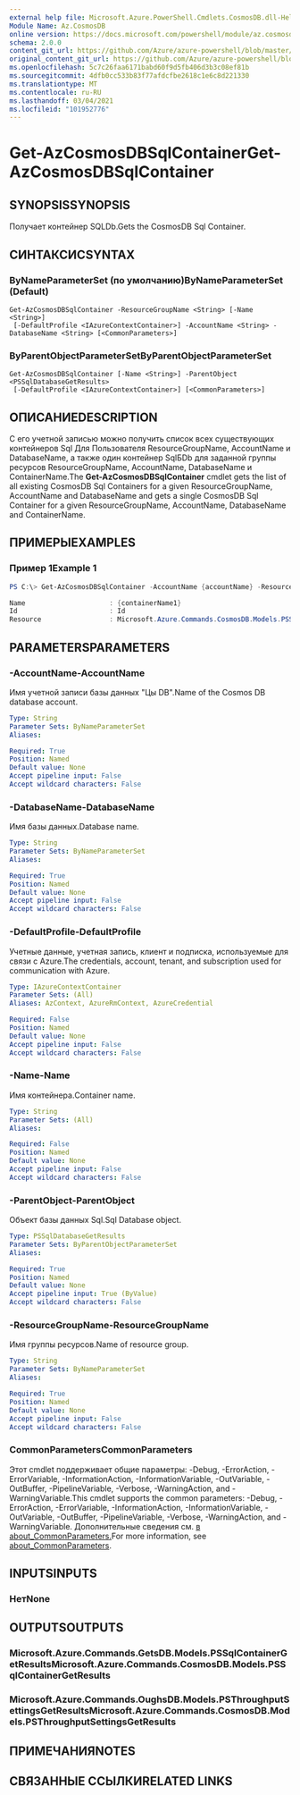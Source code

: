 ```yaml
---
external help file: Microsoft.Azure.PowerShell.Cmdlets.CosmosDB.dll-Help.xml
Module Name: Az.CosmosDB
online version: https://docs.microsoft.com/powershell/module/az.cosmosdb/get-azcosmosdbsqlcontainer
schema: 2.0.0
content_git_url: https://github.com/Azure/azure-powershell/blob/master/src/CosmosDB/CosmosDB/help/Get-AzCosmosDBSqlContainer.md
original_content_git_url: https://github.com/Azure/azure-powershell/blob/master/src/CosmosDB/CosmosDB/help/Get-AzCosmosDBSqlContainer.md
ms.openlocfilehash: 5c7c26faa6171babd60f9d5fb406d3b3c08ef81b
ms.sourcegitcommit: 4dfb0cc533b83f77afdcfbe2618c1e6c8d221330
ms.translationtype: MT
ms.contentlocale: ru-RU
ms.lasthandoff: 03/04/2021
ms.locfileid: "101952776"
---
```

# <span data-ttu-id="5a3ca-101">Get-AzCosmosDBSqlContainer</span><span class="sxs-lookup"><span data-stu-id="5a3ca-101">Get-AzCosmosDBSqlContainer</span></span>

## <span data-ttu-id="5a3ca-102">SYNOPSIS</span><span class="sxs-lookup"><span data-stu-id="5a3ca-102">SYNOPSIS</span></span>
<span data-ttu-id="5a3ca-103">Получает контейнер SQLDb.</span><span class="sxs-lookup"><span data-stu-id="5a3ca-103">Gets the CosmosDB Sql Container.</span></span>

## <span data-ttu-id="5a3ca-104">СИНТАКСИС</span><span class="sxs-lookup"><span data-stu-id="5a3ca-104">SYNTAX</span></span>

### <span data-ttu-id="5a3ca-105">ByNameParameterSet (по умолчанию)</span><span class="sxs-lookup"><span data-stu-id="5a3ca-105">ByNameParameterSet (Default)</span></span>
```
Get-AzCosmosDBSqlContainer -ResourceGroupName <String> [-Name <String>]
 [-DefaultProfile <IAzureContextContainer>] -AccountName <String> -DatabaseName <String> [<CommonParameters>]
```

### <span data-ttu-id="5a3ca-106">ByParentObjectParameterSet</span><span class="sxs-lookup"><span data-stu-id="5a3ca-106">ByParentObjectParameterSet</span></span>
```
Get-AzCosmosDBSqlContainer [-Name <String>] -ParentObject <PSSqlDatabaseGetResults>
 [-DefaultProfile <IAzureContextContainer>] [<CommonParameters>]
```

## <span data-ttu-id="5a3ca-107">ОПИСАНИЕ</span><span class="sxs-lookup"><span data-stu-id="5a3ca-107">DESCRIPTION</span></span>
<span data-ttu-id="5a3ca-108">С  его учетной записью можно получить список всех существующих контейнеров Sql Для Пользователя ResourceGroupName, AccountName и DatabaseName, а также один контейнер SqlБDb для заданной группы ресурсов ResourceGroupName, AccountName, DatabaseName и ContainerName.</span><span class="sxs-lookup"><span data-stu-id="5a3ca-108">The **Get-AzCosmosDBSqlContainer** cmdlet gets the list of all existing CosmosDB Sql Containers for a given ResourceGroupName, AccountName and DatabaseName and gets a single CosmosDB Sql Container for a given ResourceGroupName, AccountName, DatabaseName and ContainerName.</span></span>

## <span data-ttu-id="5a3ca-109">ПРИМЕРЫ</span><span class="sxs-lookup"><span data-stu-id="5a3ca-109">EXAMPLES</span></span>

### <span data-ttu-id="5a3ca-110">Пример 1</span><span class="sxs-lookup"><span data-stu-id="5a3ca-110">Example 1</span></span>
```powershell
PS C:\> Get-AzCosmosDBSqlContainer -AccountName {accountName} -ResourceGroupName {resourceGroupName} -DatabaseName {databaseName}

Name                     : {containerName1}
Id                       : Id
Resource                 : Microsoft.Azure.Commands.CosmosDB.Models.PSSqlContainerGetPropertiesResource
```

## <span data-ttu-id="5a3ca-111">PARAMETERS</span><span class="sxs-lookup"><span data-stu-id="5a3ca-111">PARAMETERS</span></span>

### <span data-ttu-id="5a3ca-112">-AccountName</span><span class="sxs-lookup"><span data-stu-id="5a3ca-112">-AccountName</span></span>
<span data-ttu-id="5a3ca-113">Имя учетной записи базы данных "Цы DB".</span><span class="sxs-lookup"><span data-stu-id="5a3ca-113">Name of the Cosmos DB database account.</span></span>

```yaml
Type: String
Parameter Sets: ByNameParameterSet
Aliases:

Required: True
Position: Named
Default value: None
Accept pipeline input: False
Accept wildcard characters: False
```

### <span data-ttu-id="5a3ca-114">-DatabaseName</span><span class="sxs-lookup"><span data-stu-id="5a3ca-114">-DatabaseName</span></span>
<span data-ttu-id="5a3ca-115">Имя базы данных.</span><span class="sxs-lookup"><span data-stu-id="5a3ca-115">Database name.</span></span>

```yaml
Type: String
Parameter Sets: ByNameParameterSet
Aliases:

Required: True
Position: Named
Default value: None
Accept pipeline input: False
Accept wildcard characters: False
```

### <span data-ttu-id="5a3ca-116">-DefaultProfile</span><span class="sxs-lookup"><span data-stu-id="5a3ca-116">-DefaultProfile</span></span>
<span data-ttu-id="5a3ca-117">Учетные данные, учетная запись, клиент и подписка, используемые для связи с Azure.</span><span class="sxs-lookup"><span data-stu-id="5a3ca-117">The credentials, account, tenant, and subscription used for communication with Azure.</span></span>

```yaml
Type: IAzureContextContainer
Parameter Sets: (All)
Aliases: AzContext, AzureRmContext, AzureCredential

Required: False
Position: Named
Default value: None
Accept pipeline input: False
Accept wildcard characters: False
```

### <span data-ttu-id="5a3ca-118">-Name</span><span class="sxs-lookup"><span data-stu-id="5a3ca-118">-Name</span></span>
<span data-ttu-id="5a3ca-119">Имя контейнера.</span><span class="sxs-lookup"><span data-stu-id="5a3ca-119">Container name.</span></span>

```yaml
Type: String
Parameter Sets: (All)
Aliases:

Required: False
Position: Named
Default value: None
Accept pipeline input: False
Accept wildcard characters: False
```

### <span data-ttu-id="5a3ca-120">-ParentObject</span><span class="sxs-lookup"><span data-stu-id="5a3ca-120">-ParentObject</span></span>
<span data-ttu-id="5a3ca-121">Объект базы данных Sql.</span><span class="sxs-lookup"><span data-stu-id="5a3ca-121">Sql Database object.</span></span>

```yaml
Type: PSSqlDatabaseGetResults
Parameter Sets: ByParentObjectParameterSet
Aliases:

Required: True
Position: Named
Default value: None
Accept pipeline input: True (ByValue)
Accept wildcard characters: False
```

### <span data-ttu-id="5a3ca-122">-ResourceGroupName</span><span class="sxs-lookup"><span data-stu-id="5a3ca-122">-ResourceGroupName</span></span>
<span data-ttu-id="5a3ca-123">Имя группы ресурсов.</span><span class="sxs-lookup"><span data-stu-id="5a3ca-123">Name of resource group.</span></span>

```yaml
Type: String
Parameter Sets: ByNameParameterSet
Aliases:

Required: True
Position: Named
Default value: None
Accept pipeline input: False
Accept wildcard characters: False
```

### <span data-ttu-id="5a3ca-124">CommonParameters</span><span class="sxs-lookup"><span data-stu-id="5a3ca-124">CommonParameters</span></span>
<span data-ttu-id="5a3ca-125">Этот cmdlet поддерживает общие параметры: -Debug, -ErrorAction, -ErrorVariable, -InformationAction, -InformationVariable, -OutVariable, -OutBuffer, -PipelineVariable, -Verbose, -WarningAction, and -WarningVariable.</span><span class="sxs-lookup"><span data-stu-id="5a3ca-125">This cmdlet supports the common parameters: -Debug, -ErrorAction, -ErrorVariable, -InformationAction, -InformationVariable, -OutVariable, -OutBuffer, -PipelineVariable, -Verbose, -WarningAction, and -WarningVariable.</span></span> <span data-ttu-id="5a3ca-126">Дополнительные сведения см. [в about_CommonParameters.](http://go.microsoft.com/fwlink/?LinkID=113216)</span><span class="sxs-lookup"><span data-stu-id="5a3ca-126">For more information, see [about_CommonParameters](http://go.microsoft.com/fwlink/?LinkID=113216).</span></span>

## <span data-ttu-id="5a3ca-127">INPUTS</span><span class="sxs-lookup"><span data-stu-id="5a3ca-127">INPUTS</span></span>

### <span data-ttu-id="5a3ca-128">Нет</span><span class="sxs-lookup"><span data-stu-id="5a3ca-128">None</span></span>

## <span data-ttu-id="5a3ca-129">OUTPUTS</span><span class="sxs-lookup"><span data-stu-id="5a3ca-129">OUTPUTS</span></span>

### <span data-ttu-id="5a3ca-130">Microsoft.Azure.Commands.GetsDB.Models.PSSqlContainerGetResults</span><span class="sxs-lookup"><span data-stu-id="5a3ca-130">Microsoft.Azure.Commands.CosmosDB.Models.PSSqlContainerGetResults</span></span>

### <span data-ttu-id="5a3ca-131">Microsoft.Azure.Commands.OughsDB.Models.PSThroughputSettingsGetResults</span><span class="sxs-lookup"><span data-stu-id="5a3ca-131">Microsoft.Azure.Commands.CosmosDB.Models.PSThroughputSettingsGetResults</span></span>

## <span data-ttu-id="5a3ca-132">ПРИМЕЧАНИЯ</span><span class="sxs-lookup"><span data-stu-id="5a3ca-132">NOTES</span></span>

## <span data-ttu-id="5a3ca-133">СВЯЗАННЫЕ ССЫЛКИ</span><span class="sxs-lookup"><span data-stu-id="5a3ca-133">RELATED LINKS</span></span>
